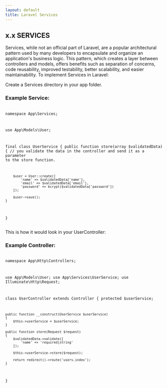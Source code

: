 ```yaml
---
layout: default
title: Laravel Services
---
```


<h2>x.x SERVICES</h2>
<p>Services, while not an official part of Laravel, are a popular architectural pattern used by many developers to encapsulate and organize an application's business logic. This pattern, which creates a layer between controllers and models, offers benefits such as separation of concerns, code reusability, improved testability, better scalability, and easier maintainability. To implement Services in Laravel:</p>

<p>Create a Services directory in your app folder.</p>

<h3>Example Service:</h3>
<div class="codesnippet-wrapper">
    <div class="line-numbers">
    </div>
    <pre class="codesnippet">
        <code>
<?php

namespace App\Services;

use App\Models\User;

final class UserService
{
    public function store(array $validatedData)
    {
        // you validate the data in the controller and send it as a parameter to the store function.

        $user = User::create([
            'name' => $validatedData['name'],
            'email' => $validatedData['email'],
            'password' => bcrypt($validatedData['password'])
        ]);

        $user->save();
    }
}
        </code>
    </pre>
</div>

<p>This is how it would look in your UserController:</p>

<h3>Example Controller:</h3>
<div class="codesnippet-wrapper">
    <div class="line-numbers">
    </div>
    <pre class="codesnippet">
        <code>
<?php

namespace App\Http\Controllers;

use App\Models\User;
use App\Services\UserService;
use Illuminate\Http\Request;

class UserController extends Controller
{
    protected $userService;

    public function __construct(UserService $userService)
    {
        $this->userService = $userService;
    }

    public function store(Request $request)
    {
        $validatedData->validate([
            'name' => 'required|string'
        ]);

        $this->userService->store($request);

        return redirect()->route('users.index');
    }
}
        </code>
    </pre>
</div>